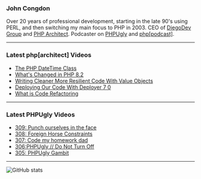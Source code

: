 ### John Congdon

Over 20 years of professional development, starting in the late 90's using PERL, and then switching my main focus to PHP in 2003.
CEO of [DiegoDev Group][ws_diegodev] and [PHP Architect][ws_phparch].
Podcaster on [PHPUgly][ws_phpugly] and [php[podcast]][ws_phparch].

---

### Latest php[architect] Videos
<!-- PHPARCHITECT:START -->
- [The PHP DateTime Class](https://www.youtube.com/watch?v=TP1jXmcrWIs)
- [What&#39;s Changed in PHP 8.2](https://www.youtube.com/watch?v=j9gfU_Vg2ME)
- [Writing Cleaner More Resilient Code With Value Objects](https://www.youtube.com/watch?v=eaQVh2C9NqE)
- [Deploying Our Code With Deployer 7 0](https://www.youtube.com/watch?v=CI9aCSULe48)
- [What is Code Refactoring](https://www.youtube.com/watch?v=7YyOWaThXEw)
<!-- PHPARCHITECT:END -->

---

### Latest PHPUgly Videos
<!-- PHPUGLY:START -->
- [309: Punch ourselves in the face](https://www.youtube.com/watch?v=lXbv6roQ-dE)
- [308: Foreign Horse Constraints](https://www.youtube.com/watch?v=uYrw9kR6y00)
- [307: Code my homework dad](https://www.youtube.com/watch?v=IS0mvd3RyLE)
- [306:PHPUgly // Do Not Turn Off](https://www.youtube.com/watch?v=-hQYoWgpxF4)
- [305: PHPUgly Gambit](https://www.youtube.com/watch?v=yv1aCtLvSQI)
<!-- PHPUGLY:END -->

---

![GitHub stats](https://github-readme-stats.vercel.app/api?username=johncongdon&show_icons=true&hide_border=true&hide=stars&count_private=true)  


[ws_diegodev]: https://www.diegodev.com
[ws_phparch]: https://www.phparch.com
[ws_phpugly]: https://www.phpugly.com
